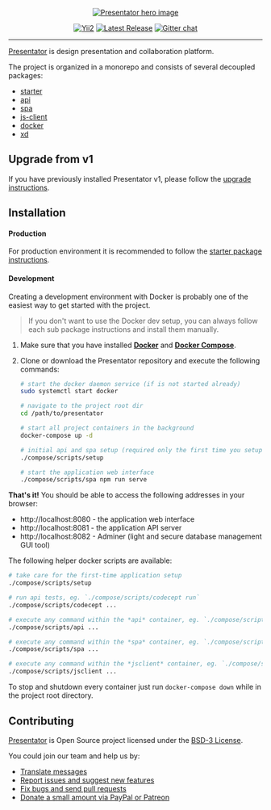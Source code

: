 <p align="center">
    <a href="https://presentator.io" target="_blank" rel="noopener"><img src="https://i.imgur.com/YU8p55S.png" alt="Presentator hero image"></a>
</p>

<p align="center">
    <a href="https://www.yiiframework.com/" target="_blank" rel="noopener"><img src="https://img.shields.io/badge/Powered_by-Yii_Framework-green.svg?style=flat" alt="Yii2"></a>
    <a href="https://github.com/presentator/presentator/releases" target="_blank" rel="noopener"><img src="https://img.shields.io/github/release/presentator/presentator.svg" alt="Latest Release"></a>
    <a href="https://gitter.im/presentatorio/presentator" target="_blank" rel="noopener"><img src="https://badges.gitter.im/presentatorio/presentator.png" alt="Gitter chat"></a>
</p>

---

[Presentator](https://presentator.io) is design presentation and collaboration platform.

The project is organized in a monorepo and consists of several decoupled packages:

- [starter](https://github.com/presentator/presentator-starter)
- [api](https://github.com/presentator/presentator-api)
- [spa](https://github.com/presentator/presentator-spa)
- [js-client](https://github.com/presentator/presentator-js-client)
- [docker](https://github.com/presentator/presentator-docker)
- [xd](https://github.com/presentator/presentator-xd)


## Upgrade from v1

If you have previously installed Presentator v1, please follow the [upgrade instructions](UPGRADE.md).


## Installation

#### Production

For production environment it is recommended to follow the [starter package instructions](packages/starter).

#### Development

Creating a development environment with Docker is probably one of the easiest way to get started with the project.

> If you don't want to use the Docker dev setup, you can always follow each sub package instructions and install them manually.

1. Make sure that you have installed **[Docker](https://docs.docker.com/install/)** and **[Docker Compose](https://docs.docker.com/compose/install/)**.

2. Clone or download the Presentator repository and execute the following commands:

    ```bash
    # start the docker daemon service (if is not started already)
    sudo systemctl start docker

    # navigate to the project root dir
    cd /path/to/presentator

    # start all project containers in the background
    docker-compose up -d

    # initial api and spa setup (required only the first time you setup the application)
    ./compose/scripts/setup

    # start the application web interface
    ./compose/scripts/spa npm run serve
    ```

**That's it!** You should be able to access the following addresses in your browser:

- http://localhost:8080 - the application web interface
- http://localhost:8081 - the application API server
- http://localhost:8082 - Adminer (light and secure database management GUI tool)

The following helper docker scripts are available:

```bash
# take care for the first-time application setup
./compose/scripts/setup

# run api tests, eg. `./compose/scripts/codecept run`
./compose/scripts/codecept ...

# execute any command within the *api* container, eg. `./compose/scripts/api php yii migrate`
./compose/scripts/api ...

# execute any command within the *spa* container, eg. `./compose/scripts/spa npm run build`
./compose/scripts/spa ...

# execute any command within the *jsclient* container, eg. `./compose/scripts/jsclient npm install`
./compose/scripts/jsclient ...

```

To stop and shutdown every container just run `docker-compose down` while in the project root directory.


## Contributing
[Presentator](https://presentator.io) is Open Source project licensed under the [BSD-3 License](LICENSE.md).

You could join our team and help us by:

- [Translate messages](https://www.transifex.com/presentatorio/web-platflorm)
- [Report issues and suggest new features](https://github.com/presentator/presentator/issues)
- [Fix bugs and send pull requests](https://github.com/presentator/presentator/pulls)
- [Donate a small amount via PayPal or Patreon](https://presentator.io/support-us)

